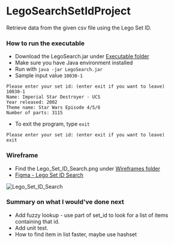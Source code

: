# LegoSearchSetIdProject
Retrieve data from the given csv file using the Lego Set ID.

### How to run the executable

- Download the LegoSearch.jar under [Executable folder](https://github.com/ArielWangX/LegoSearchSetIdProject/tree/main/ExecutableJar)
- Make sure you have Java environment installed
- Run with `java -jar LegoSearch.jar`
- Sample input value `10030-1`
```
Please enter your set id: (enter exit if you want to leave)
10030-1
Name: Imperial Star Destroyer - UCS
Year released: 2002
Theme name: Star Wars Episode 4/5/6
Number of parts: 3115
```
- To exit the program, type `exit`
```
Please enter your set id: (enter exit if you want to leave)
exit
```


### Wireframe
- Find the Lego_Set_ID_Search.png under [Wireframes folder](https://github.com/ArielWangX/LegoSearchSetIdProject/tree/main/Wireframes)
- [Figma - Lego Set ID Search](https://www.figma.com/file/8kCWEeh6sy3w0Zm0G713Ec/Lego-Set-ID-Search?node-id=0%3A1)

![Lego_Set_ID_Search](https://user-images.githubusercontent.com/109891752/188306303-3ed41fd8-352a-4be6-8ea3-c32ce4bf9e29.png)


### Summary on what I would've done next
- Add fuzzy lookup - use part of set_id to look for a list of items containing that id.
- Add unit test.
- How to find item in list faster, maybe use hashset
